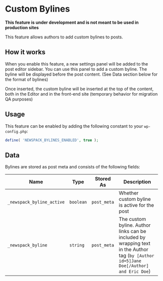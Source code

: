# Custom Bylines

**This feature is under development and is not meant to be used in production sites**

This feature allows authors to add custom bylines to posts.

## How it works

When you enable this feature, a new settings panel will be added to the post editor sidebar. You can use this panel to add a custom byline. The byline will be displayed before the post content. (See Data section below for the format of bylines)

Once inserted, the custom byline will be inserted at the top of the content, both in the Editor and in the front-end site (temporary behavior for migration QA purposes)

## Usage

This feature can be enabled by adding the following constant to your `wp-config.php`:

```php
define( 'NEWSPACK_BYLINES_ENABLED', true );
```

## Data

Bylines are stored as post meta and consists of the following fields:

| Name                          | Type      | Stored As   | Description                                                                                                           |
| ----------------------------- | --------- | ----------- | --------------------------------------------------------------------------------------------------------------------- |
| `_newspack_byline_active`     | `boolean` | `post_meta` | Whether custom byline is active for the post                                                                          |
| `_newspack_byline`            | `string`  | `post_meta` | The custom byline. Author links can be included by wrapping text in the Author tag (`by [Author id=5]Jane Doe[/Author] and Eric Doe`) |
